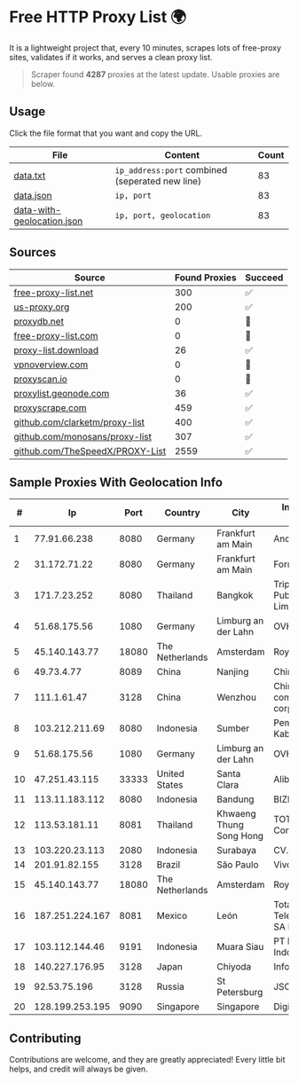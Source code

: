 
# Free HTTP Proxy List 🌍

It is a lightweight project that, every 10 minutes, scrapes lots of free-proxy sites, validates if it works, and serves a clean proxy list.


> Scraper found **4287** proxies at the latest update. Usable proxies are below.

## Usage

Click the file format that you want and copy the URL.


|File|Content|Count|
|----|-------|-----|
|[data.txt](https://raw.githubusercontent.com/themiralay/Proxy-List-World/master/data.txt)|`ip_address:port` combined (seperated new line)|83|
|[data.json](https://raw.githubusercontent.com/themiralay/Proxy-List-World/master/data.json)|`ip, port`|83|
|[data-with-geolocation.json](https://raw.githubusercontent.com/themiralay/Proxy-List-World/master/data-with-geolocation.json)|`ip, port, geolocation`|83|

## Sources

|Source|Found Proxies|Succeed|
|------|-------------|-------|
|[free-proxy-list.net](https://free-proxy-list.net)|300|✅|
|[us-proxy.org](https://www.us-proxy.org)|200|✅|
|[proxydb.net](http://proxydb.net)|0|🚫|
|[free-proxy-list.com](https://free-proxy-list.com/?page=&port=&type%5B%5D=http&type%5B%5D=https&up_time=0&search=Search)|0|🚫|
|[proxy-list.download](https://www.proxy-list.download/HTTP)|26|✅|
|[vpnoverview.com](https://vpnoverview.com/privacy/anonymous-browsing/free-proxy-servers)|0|🚫|
|[proxyscan.io](https://www.proxyscan.io)|0|🚫|
|[proxylist.geonode.com](https://proxylist.geonode.com/api/proxy-list?limit=300&page=1&sort_by=lastChecked&sort_type=desc&protocols=http,https)|36|✅|
|[proxyscrape.com](https://api.proxyscrape.com/v2/?request=displayproxies&protocol=http&timeout=10000&country=all&ssl=all&anonymity=all)|459|✅|
|[github.com/clarketm/proxy-list](https://raw.githubusercontent.com/clarketm/proxy-list/master/proxy-list-raw.txt)|400|✅|
|[github.com/monosans/proxy-list](https://raw.githubusercontent.com/monosans/proxy-list/main/proxies/http.txt)|307|✅|
|[github.com/TheSpeedX/PROXY-List](https://raw.githubusercontent.com/TheSpeedX/PROXY-List/master/http.txt)|2559|✅|


## Sample Proxies With Geolocation Info

|#|Ip|Port|Country|City|Internet Service Provider|
|-|--|----|-------|----|-------------------------|
|1|77.91.66.238|8080|Germany|Frankfurt am Main|Andrii Hrosh|
|2|31.172.71.22|8080|Germany|Frankfurt am Main|Fornex Hosting S.L.|
|3|171.7.23.252|8080|Thailand|Bangkok|Triple T Broadband Public Company Limited|
|4|51.68.175.56|1080|Germany|Limburg an der Lahn|OVH SAS|
|5|45.140.143.77|18080|The Netherlands|Amsterdam|RoyaleHosting BV|
|6|49.73.4.77|8089|China|Nanjing|China Telecom|
|7|111.1.61.47|3128|China|Wenzhou|China Mobile communications corporation|
|8|103.212.211.69|8080|Indonesia|Sumber|Pemerintah Kabupaten Cirebon|
|9|51.68.175.56|1080|Germany|Limburg an der Lahn|OVH SAS|
|10|47.251.43.115|33333|United States|Santa Clara|Alibaba Cloud LLC|
|11|113.11.183.112|8080|Indonesia|Bandung|BIZNET|
|12|113.53.181.11|8081|Thailand|Khwaeng Thung Song Hong|TOT Public Company Limited|
|13|103.220.23.113|2080|Indonesia|Surabaya|CV. LINTAS MEDIA|
|14|201.91.82.155|3128|Brazil|São Paulo|Vivo|
|15|45.140.143.77|18080|The Netherlands|Amsterdam|RoyaleHosting BV|
|16|187.251.224.167|8081|Mexico|León|Total Play Telecomunicaciones SA De CV|
|17|103.112.144.46|9191|Indonesia|Muara Siau|PT Phinisi Media Indonesia|
|18|140.227.176.95|3128|Japan|Chiyoda|InfoSphere|
|19|92.53.75.196|3128|Russia|St Petersburg|JSC Selectel|
|20|128.199.253.195|9090|Singapore|Singapore|DigitalOcean, LLC|



## Contributing

Contributions are welcome, and they are greatly appreciated! Every
little bit helps, and credit will always be given.


